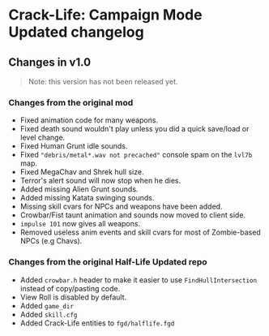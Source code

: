 # Crack-Life: Campaign Mode Updated changelog

## Changes in v1.0

> Note: this version has not been released yet.

### Changes from the original mod
* Fixed animation code for many weapons.
* Fixed death sound wouldn't play unless you did a quick save/load or level change.
* Fixed Human Grunt idle sounds.
* Fixed `"debris/metal*.wav not precached"` console spam on the `lvl7b` map.
* Fixed MegaChav and Shrek hull size.
* Terror's alert sound will now stop when he dies.
* Added missing Alien Grunt sounds.
* Added missing Katata swinging sounds.
* Missing skill cvars for NPCs and weapons have been added.
* Crowbar/Fist taunt animation and sounds now moved to client side.
* `impulse 101` now gives all weapons.
* Removed useless anim events and skill cvars for most of Zombie-based NPCs (e.g Chavs).

### Changes from the original Half-Life Updated repo
* Added `crowbar.h` header to make it easier to use `FindHullIntersection` instead of copy/pasting code.
* View Roll is disabled by default.
* Added `game_dir`
* Added `skill.cfg`
* Added Crack-Life entities to `fgd/halflife.fgd`

